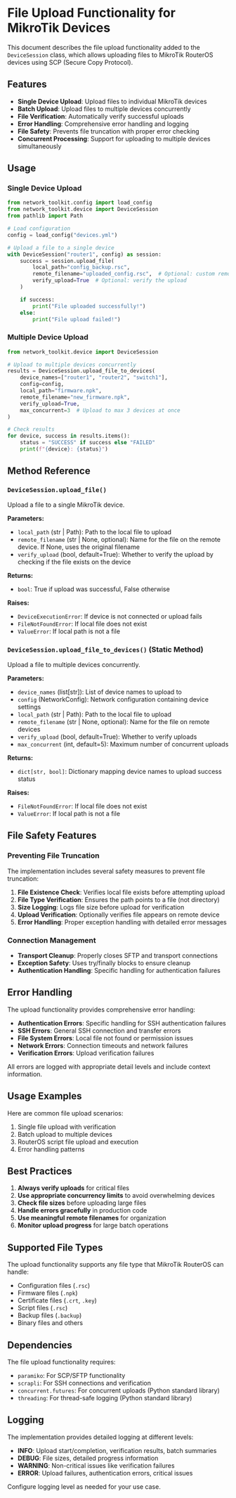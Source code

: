# File Upload Functionality for MikroTik Devices

This document describes the file upload functionality added to the `DeviceSession` class, which allows uploading files to MikroTik RouterOS devices using SCP (Secure Copy Protocol).

## Features

- **Single Device Upload**: Upload files to individual MikroTik devices
- **Batch Upload**: Upload files to multiple devices concurrently
- **File Verification**: Automatically verify successful uploads
- **Error Handling**: Comprehensive error handling and logging
- **File Safety**: Prevents file truncation with proper error checking
- **Concurrent Processing**: Support for uploading to multiple devices simultaneously

## Usage

### Single Device Upload

```python
from network_toolkit.config import load_config
from network_toolkit.device import DeviceSession
from pathlib import Path

# Load configuration
config = load_config("devices.yml")

# Upload a file to a single device
with DeviceSession("router1", config) as session:
    success = session.upload_file(
        local_path="config_backup.rsc",
        remote_filename="uploaded_config.rsc",  # Optional: custom remote name
        verify_upload=True  # Optional: verify the upload
    )

    if success:
        print("File uploaded successfully!")
    else:
        print("File upload failed!")
```

### Multiple Device Upload

```python
from network_toolkit.device import DeviceSession

# Upload to multiple devices concurrently
results = DeviceSession.upload_file_to_devices(
    device_names=["router1", "router2", "switch1"],
    config=config,
    local_path="firmware.npk",
    remote_filename="new_firmware.npk",
    verify_upload=True,
    max_concurrent=3  # Upload to max 3 devices at once
)

# Check results
for device, success in results.items():
    status = "SUCCESS" if success else "FAILED"
    print(f"{device}: {status}")
```

## Method Reference

### `DeviceSession.upload_file()`

Upload a file to a single MikroTik device.

**Parameters:**
- `local_path` (str | Path): Path to the local file to upload
- `remote_filename` (str | None, optional): Name for the file on the remote device. If None, uses the original filename
- `verify_upload` (bool, default=True): Whether to verify the upload by checking if the file exists on the device

**Returns:**
- `bool`: True if upload was successful, False otherwise

**Raises:**
- `DeviceExecutionError`: If device is not connected or upload fails
- `FileNotFoundError`: If local file does not exist
- `ValueError`: If local path is not a file

### `DeviceSession.upload_file_to_devices()` (Static Method)

Upload a file to multiple devices concurrently.

**Parameters:**
- `device_names` (list[str]): List of device names to upload to
- `config` (NetworkConfig): Network configuration containing device settings
- `local_path` (str | Path): Path to the local file to upload
- `remote_filename` (str | None, optional): Name for the file on remote devices
- `verify_upload` (bool, default=True): Whether to verify uploads
- `max_concurrent` (int, default=5): Maximum number of concurrent uploads

**Returns:**
- `dict[str, bool]`: Dictionary mapping device names to upload success status

**Raises:**
- `FileNotFoundError`: If local file does not exist
- `ValueError`: If local path is not a file

## File Safety Features

### Preventing File Truncation

The implementation includes several safety measures to prevent file truncation:

1. **File Existence Check**: Verifies local file exists before attempting upload
2. **File Type Verification**: Ensures the path points to a file (not directory)
3. **Size Logging**: Logs file size before upload for verification
4. **Upload Verification**: Optionally verifies file appears on remote device
5. **Error Handling**: Proper exception handling with detailed error messages

### Connection Management

- **Transport Cleanup**: Properly closes SFTP and transport connections
- **Exception Safety**: Uses try/finally blocks to ensure cleanup
- **Authentication Handling**: Specific handling for authentication failures

## Error Handling

The upload functionality provides comprehensive error handling:

- **Authentication Errors**: Specific handling for SSH authentication failures
- **SSH Errors**: General SSH connection and transfer errors
- **File System Errors**: Local file not found or permission issues
- **Network Errors**: Connection timeouts and network failures
- **Verification Errors**: Upload verification failures

All errors are logged with appropriate detail levels and include context information.

## Usage Examples

Here are common file upload scenarios:

1. Single file upload with verification
2. Batch upload to multiple devices
3. RouterOS script file upload and execution
4. Error handling patterns

## Best Practices

1. **Always verify uploads** for critical files
2. **Use appropriate concurrency limits** to avoid overwhelming devices
3. **Check file sizes** before uploading large files
4. **Handle errors gracefully** in production code
5. **Use meaningful remote filenames** for organization
6. **Monitor upload progress** for large batch operations

## Supported File Types

The upload functionality supports any file type that MikroTik RouterOS can handle:

- Configuration files (`.rsc`)
- Firmware files (`.npk`)
- Certificate files (`.crt`, `.key`)
- Script files (`.rsc`)
- Backup files (`.backup`)
- Binary files and others

## Dependencies

The file upload functionality requires:

- `paramiko`: For SCP/SFTP functionality
- `scrapli`: For SSH connections and verification
- `concurrent.futures`: For concurrent uploads (Python standard library)
- `threading`: For thread-safe logging (Python standard library)

## Logging

The implementation provides detailed logging at different levels:

- **INFO**: Upload start/completion, verification results, batch summaries
- **DEBUG**: File sizes, detailed progress information
- **WARNING**: Non-critical issues like verification failures
- **ERROR**: Upload failures, authentication errors, critical issues

Configure logging level as needed for your use case.
